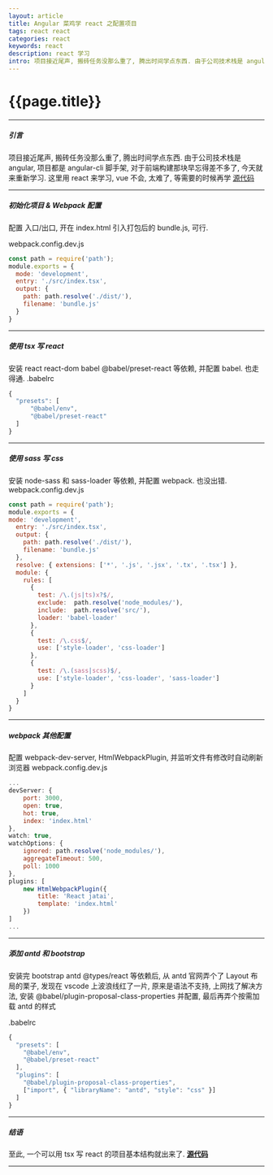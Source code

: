 ```yaml
--- 
layout: article 
title: Angular 菜鸡学 react 之配置项目
tags: react react
categories: react
keywords: react 
description: react 学习
intro: 项目接近尾声, 搬砖任务没那么重了, 腾出时间学点东西. 由于公司技术栈是 angular, 项目都是 angular-cli 脚手架, 对于前端构建那块早忘得差不多了, 今天就来重新学习. 这里用 react 来学习, vue 不会, 太难了, 等需要的时候再学
---
```


# {{page.title}}

----
##### 引言 #####
项目接近尾声, 搬砖任务没那么重了, 腾出时间学点东西. 由于公司技术栈是 angular, 项目都是 angular-cli 脚手架, 对于前端构建那块早忘得差不多了, 今天就来重新学习. 这里用 react 来学习, vue 不会, 太难了, 等需要的时候再学 
<a class="d-block" href="https://github.com/ytmjatai/react-demo" target="_blank">源代码</a>

----
##### 初始化项目 & Webpack 配置 #####
配置 入口/出口, 开在 index.html 引入打包后的 bundle.js, 可行.

<abc>webpack.config.dev.js</abc>
```js
const path = require('path');
module.exports = {
  mode: 'development',
  entry: './src/index.tsx',
  output: {
    path: path.resolve('./dist/'),
    filename: 'bundle.js'
  }
}
```

----
##### 使用 tsx 写 react #####
安装 react react-dom  babel  @babel/preset-react 等依赖, 并配置 babel. 也走得通.
<abc>.babelrc</abc>
```js
{
  "presets": [
      "@babel/env",
      "@babel/preset-react"
  ]
}
```
----

##### 使用 sass 写 css #####

安装 node-sass 和 sass-loader 等依赖, 并配置 webpack. 也没出错.
<abc>webpack.config.dev.js</abc>
```js
const path = require('path');
module.exports = {
mode: 'development',
  entry: './src/index.tsx',
  output: {
    path: path.resolve('./dist/'),
    filename: 'bundle.js'
  },
  resolve: { extensions: ['*', '.js', '.jsx', '.tx', '.tsx'] },
  module: {
    rules: [
      {
        test: /\.(js|ts)x?$/,
        exclude:  path.resolve('node_modules/'),
        include:  path.resolve('src/'),
        loader: 'babel-loader'
      },
      {
        test: /\.css$/,
        use: ['style-loader', 'css-loader']
      },
      {
        test: /\.(sass|scss)$/,
        use: ['style-loader', 'css-loader', 'sass-loader']
      }
    ]
  }
}
```
----

##### webpack 其他配置 #####

配置 webpack-dev-server, HtmlWebpackPlugin, 并监听文件有修改时自动刷新浏览器
<abc>webpack.config.dev.js</abc>
```js
...
devServer: {
    port: 3000,
    open: true,
    hot: true,
    index: 'index.html'
},
watch: true,
watchOptions: {
    ignored: path.resolve('node_modules/'),
    aggregateTimeout: 500,
    poll: 1000
},
plugins: [
    new HtmlWebpackPlugin({
        title: 'React jatai',
        template: 'index.html'
    })
]
...
``` 
---

##### 添加 antd 和 bootstrap #####
安装完 bootstrap antd @types/react 等依赖后, 从 antd 官网弄个了 Layout 布局的栗子, 
发现在 vscode 上波浪线红了一片, 原来是语法不支持, 上网找了解决方法, 安装 @babel/plugin-proposal-class-properties 并配置,
最后再弄个按需加载 antd 的样式 

<abc>.babelrc</abc>
```js
{
  "presets": [
    "@babel/env",
    "@babel/preset-react"
  ],
  "plugins": [
    "@babel/plugin-proposal-class-properties",
    ["import", { "libraryName": "antd", "style": "css" }] 
  ]
}
```
---

##### 结语 #####
至此, 一个可以用 tsx 写 react 的项目基本结构就出来了. **[源代码](https://github.com/ytmjatai/react-demo)**

---

